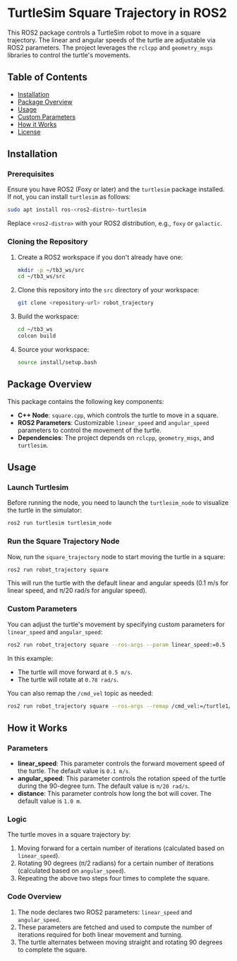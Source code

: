 # TurtleSim Square Trajectory in ROS2

This ROS2 package controls a TurtleSim robot to move in a square trajectory. The linear and angular speeds of the turtle are adjustable via ROS2 parameters. The project leverages the `rclcpp` and `geometry_msgs` libraries to control the turtle's movements.

## Table of Contents
- [Installation](#installation)
- [Package Overview](#package-overview)
- [Usage](#usage)
- [Custom Parameters](#custom-parameters)
- [How it Works](#how-it-works)
- [License](#license)

## Installation

### Prerequisites

Ensure you have ROS2 (Foxy or later) and the `turtlesim` package installed. If not, you can install `turtlesim` as follows:

```bash
sudo apt install ros-<ros2-distro>-turtlesim
```

Replace `<ros2-distro>` with your ROS2 distribution, e.g., `foxy` or `galactic`.

### Cloning the Repository

1. Create a ROS2 workspace if you don't already have one:

   ```bash
   mkdir -p ~/tb3_ws/src
   cd ~/tb3_ws/src
   ```

2. Clone this repository into the `src` directory of your workspace:

   ```bash
   git clone <repository-url> robot_trajectory
   ```

3. Build the workspace:

   ```bash
   cd ~/tb3_ws
   colcon build
   ```

4. Source your workspace:

   ```bash
   source install/setup.bash
   ```

## Package Overview

This package contains the following key components:

- **C++ Node**: `square.cpp`, which controls the turtle to move in a square.
- **ROS2 Parameters**: Customizable `linear_speed` and `angular_speed` parameters to control the movement of the turtle.
- **Dependencies**: The project depends on `rclcpp`, `geometry_msgs`, and `turtlesim`.

## Usage

### Launch Turtlesim

Before running the node, you need to launch the `turtlesim_node` to visualize the turtle in the simulator:

```bash
ros2 run turtlesim turtlesim_node
```

### Run the Square Trajectory Node

Now, run the `square_trajectory` node to start moving the turtle in a square:

```bash
ros2 run robot_trajectory square
```

This will run the turtle with the default linear and angular speeds (0.1 m/s for linear speed, and π/20 rad/s for angular speed).

### Custom Parameters

You can adjust the turtle's movement by specifying custom parameters for `linear_speed` and `angular_speed`:

```bash
ros2 run robot_trajectory square --ros-args --param linear_speed:=0.5 --param angular_speed:=0.78
```

In this example:
- The turtle will move forward at `0.5 m/s`.
- The turtle will rotate at `0.78 rad/s`.

You can also remap the `/cmd_vel` topic as needed:

```bash
ros2 run robot_trajectory square --ros-args --remap /cmd_vel:=/turtle1/cmd_vel --param linear_speed:=0.5 --param angular_speed:=0.78 --param distance:=2.0
```

## How it Works

### Parameters

- **linear_speed**: This parameter controls the forward movement speed of the turtle. The default value is `0.1 m/s`.
- **angular_speed**: This parameter controls the rotation speed of the turtle during the 90-degree turn. The default value is `π/20 rad/s`.
- **distance**: This parameter controls how long the bot will cover. The default value is `1.0 m`.

### Logic

The turtle moves in a square trajectory by:
1. Moving forward for a certain number of iterations (calculated based on `linear_speed`).
2. Rotating 90 degrees (π/2 radians) for a certain number of iterations (calculated based on `angular_speed`).
3. Repeating the above two steps four times to complete the square.

### Code Overview

1. The node declares two ROS2 parameters: `linear_speed` and `angular_speed`.
2. These parameters are fetched and used to compute the number of iterations required for both linear movement and turning.
3. The turtle alternates between moving straight and rotating 90 degrees to complete the square.

